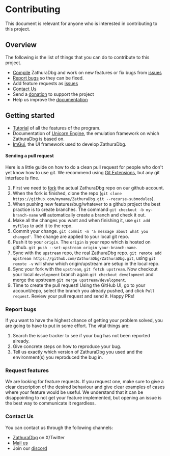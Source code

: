 # Contributing
This document is relevant for anyone who is interested in contributing to this project.

## Overview
The following is the list of things that you can do to contribute to this project.
- [Compile](https://github.com/ZathuraDbg/ZathuraDbg/blob/master/COMPILE.md) ZathuraDbg and work on new features or fix bugs from [issues](https://github.com/ZathuraDbg/ZathuraDbg/issues)
- [Report bugs](https://github.com/ZathuraDbg/ZathuraDbg/issues) so they can be fixed.
- Add feature requests as [issues](https://github.com/ZathuraDbg/ZathuraDbg/issues)
- [Contact Us](#contact-us)
- Send a [donation](https://github.com/sponsors/HACKE-RC) to support the project
- Help us improve the [documentation](https://github.com/ZathuraDbg/ZathuraDbg)

## Getting started
- [Tutorial](https://www.youtube.com/watch?v=NMq5xL3v2hw) of all the features of the program.
- Documentation of [Unicorn Engine](https://www.unicorn-engine.org/docs/), the emulation framework on which ZathuraDbg is based on.
- [ImGui](https://github.com/ocornut/imgui), the UI framework used to develop ZathuraDbg.

#### Sending a pull request

Here is a little guide on how to do a clean pull request for people who don't yet know how to use git. We recommend using [Git Extensions](https://gitextensions.github.io), but any git interface is fine.

1. First we need to [fork](https://help.github.com/articles/fork-a-repo/) the actual ZathuraDbg repo on our github account.
2. When the fork is finished, clone the repo (`git clone https://github.com/myname/ZathuraDbg.git --recurse-submodules`).
3. When pushing new features/bug/whatever to a github project the best practice is to create branches. The command `git checkout -b my-branch-name` will automatically create a branch and check it out.
4. Make all the changes you want and when finishing it, use `git add myfiles` to add it to the repo.
5. Commit your change. `git commit -m 'a message about what you changed'`. The change are applied to your local git repo.
6. Push it to your `origin`. The `origin` is your repo which is hosted on github. `git push --set-upstream origin your-branch-name`.
7. Sync with the `upstream` repo, the real ZathuraDbg repo. `git remote add upstream https://github.com/ZathuraDbg/ZathuraDbg.git`, using `git remote -v` will show which origin/upstream are setup in the local repo.
8. Sync your fork with the `upstream`, `git fetch upstream`. Now checkout your local `development` branch again `git checkout development` and merge the upstream `git merge upstream/development`.
9. Time to create the pull request! Using the GitHub UI, go to your account/repo, select the branch you already pushed, and click `Pull request`. Review your pull request and send it.
Happy PRs!

### Report bugs

If you want to have the highest chance of getting your problem solved, you are going to have to put in some effort. The vital things are:

1. Search the issue tracker to see if your bug has not been reported already.
2. Give concrete steps on how to reproduce your bug.
3. Tell us exactly which version of ZathuraDbg you used and the environment(s) you reproduced the bug in.


### Request features
We are looking for feature requests. If you request one, make sure to give a clear description of the desired behaviour and give clear examples of cases where your feature would be useful.
We understand that it can be disappointing to not get your feature implemented, but opening an issue is the best way to communicate it regardless.

### Contact Us
You can contact us through the following channels:
- [ZathuraDbg](https://x.com/ZathuraDbg) on X/Twitter
- [Mail us](mailto:crretsim@gmail.com)
- Join our [discord](https://discord.com/invite/dyMuwaZfPf)
